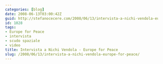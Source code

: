 ```yaml
---
categories: [blog]
date: 2008-06-13T03:00:42Z
guid: http://stefanocecere.com/2008/06/13/intervista-a-nichi-vendola-europe-for-peace/
id: 1028
tags:
- Europe for Peace
- intervista
- scudo spaziale
- video
title: Intervista a Nichi Vendola - Europe for Peace
slug: /2008/06/13/intervista-a-nichi-vendola-europe-for-peace/
---
```


